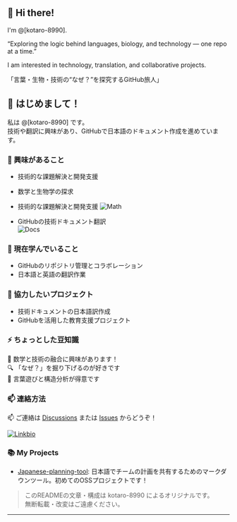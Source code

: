 ## 👋 Hi there!  
I'm @[kotaro-8990].  

“Exploring the logic behind languages, biology, and technology — one repo at a time.”

I am interested in technology, translation, and collaborative projects.

「言葉・生物・技術の“なぜ？”を探究するGitHub旅人」

## 👋 はじめまして！
私は @[kotaro-8990] です。  
技術や翻訳に興味があり、GitHubで日本語のドキュメント作成を進めています。

### 👀 興味があること
- 技術的な課題解決と開発支援  
- 数学と生物学の探求  
- 技術的な課題解決と開発支援
  ![Math](https://img.shields.io/badge/Interest-Math-green)

- GitHubの技術ドキュメント翻訳  
  ![Docs](https://img.shields.io/badge/Docs-Translation-yellow)
 

### 🌱 現在学んでいること
- GitHubのリポジトリ管理とコラボレーション  
- 日本語と英語の翻訳作業  

### 💞 協力したいプロジェクト
- 技術ドキュメントの日本語訳作成  
- GitHubを活用した教育支援プロジェクト  

### ⚡ ちょっとした豆知識  
🧠 数学と技術の融合に興味があります！  
🔍 「なぜ？」を掘り下げるのが好きです  
🎨 言葉遊びと構造分析が得意です

### 📫 連絡方法

📫 ご連絡は [Discussions](https://github.com/kotaro-8990/kotaro-8990/discussions) または [Issues](https://github.com/kotaro-8990/kotaro-8990/issues) からどうぞ！

[![Linkbio](https://img.shields.io/badge/Link-InstaBio-blue)](https://instabio.cc/5010908esQ7V8)

### 📚 My Projects
- [Japanese-planning-tool](https://github.com/kotaro-8990/Japanese-planning-tool): 日本語でチームの計画を共有するためのマークダウンツール。初めてのOSSプロジェクトです！

> このREADMEの文章・構成は kotaro-8990 によるオリジナルです。  
> 無断転載・改変はご遠慮ください。
---

<!---
kotaro-8990/kotaro-8990 is a ✨ special ✨ repository because its `README.md` (this file) appears on your GitHub profile.
You can click the Preview link to take a look at your changes.
--->
